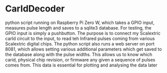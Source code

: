 # CarIdDecoder

python script running on Raspberry Pi Zero W, which takes a GPIO input, measures pulse length and saves to a sqlite3 database.
For testing, the GPIO input is simply a pushbutton.
The purpose is to connect my Scalextric carId circuit to the input, to read teh Infrared pulses coming from various Scalextric digital chips.
The python script also runs a web server on port 8081, which allows setting various additional parameters which get saved to the database along with the pulse widths. This allows us to know which carid, physical chip revision, or firmware any given a sequence of pulses comes from. This data is essential for plotting and analysing the data later
